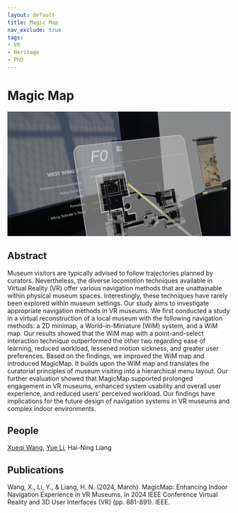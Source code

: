 ```yaml
---
layout: default
title: Magic Map
nav_exclude: true
tags:
- VR
- Heritage
- PhD
---
```


# Magic Map
![Magic Map](project_pictures/MagicMap.png)

## Abstract
Museum visitors are typically advised to follow trajectories planned by curators. Nevertheless, the diverse locomotion techniques available in Virtual Reality (VR) offer various navigation methods that are unattainable within physical museum spaces. Interestingly, these techniques have rarely been explored within museum settings. Our study aims to investigate appropriate navigation methods in VR museums. We first conducted a study in a virtual reconstruction of a local museum with the following navigation methods: a 2D minimap, a World-in-Miniature (WiM) system, and a WiM map. Our results showed that the WiM map with a point-and-select interaction technique outperformed the other two regarding ease of learning, reduced workload, lessened motion sickness, and greater user preferences. Based on the findings, we improved the WiM map and introduced MagicMap. It builds upon the WiM map and translates the curatorial principles of museum visiting into a hierarchical menu layout. Our further evaluation showed that MagicMap supported prolonged engagement in VR museums, enhanced system usability and overall user experience, and reduced users’ perceived workload. Our findings have implications for the future design of navigation systems in VR museums and complex indoor environments.

## People
[Xueqi Wang], [Yue Li], Hai-Ning Liang

## Publications
Wang, X., Li, Y., & Liang, H. N. (2024, March). MagicMap: Enhancing Indoor Navigation Experience in VR Museums. In 2024 IEEE Conference Virtual Reality and 3D User Interfaces (VR) (pp. 881-891). IEEE.

[Xueqi Wang]: https://xueqiwang.cargo.site/
[Yue Li]: https://imyueli.github.io/
